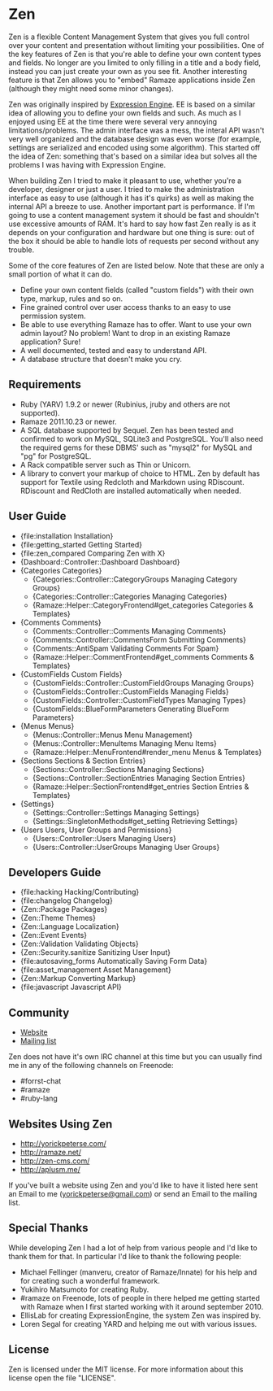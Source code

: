 # Zen

Zen is a flexible Content Management System that gives you full control over
your content and presentation without limiting your possibilities. One of the
key features of Zen is that you're able to define your own content types and
fields. No longer are you limited to only filling in a title and a body field,
instead you can just create your own as you see fit. Another interesting feature
is that Zen allows you to "embed" Ramaze applications inside Zen (although they
might need some minor changes).

Zen was originally inspired by [Expression Engine][ee]. EE is based on a similar
idea of allowing you to define your own fields and such. As much as I enjoyed
using EE at the time there were several very annoying limitations/problems. The
admin interface was a mess, the interal API wasn't very well organized and the
database design was even worse (for example, settings are serialized and encoded
using some algorithm). This started off the idea of Zen: something that's based
on a similar idea but solves all the problems I was having with Expression
Engine.

When building Zen I tried to make it pleasant to use, whether you're a
developer, designer or just a user. I tried to make the administration interface
as easy to use (although it has it's quirks) as well as making the internal API
a breeze to use. Another important part is performance. If I'm going to use a
content management system it should be fast and shouldn't use excessive amounts
of RAM. It's hard to say how fast Zen really is as it depends on your
configuration and hardware but one thing is sure: out of the box it should be
able to handle lots of requests per second without any trouble.

Some of the core features of Zen are listed below. Note that these are only a
small portion of what it can do.

* Define your own content fields (called "custom fields") with their own type,
  markup, rules and so on.
* Fine grained control over user access thanks to an easy to use permission
  system.
* Be able to use everything Ramaze has to offer. Want to use your own admin
  layout? No problem! Want to drop in an existing Ramaze application? Sure!
* A well documented, tested and easy to understand API.
* A database structure that doesn't make you cry.

## Requirements

* Ruby (YARV) 1.9.2 or newer (Rubinius, jruby and others are not supported).
* Ramaze 2011.10.23 or newer.
* A SQL database supported by Sequel. Zen has been tested and confirmed to
  work on MySQL, SQLite3 and PostgreSQL. You'll also need the required gems for
  these DBMS' such as "mysql2" for MySQL and "pg" for PostgreSQL.
* A Rack compatible server such as Thin or Unicorn.
* A library to convert your markup of choice to HTML. Zen by default has support
  for Textile using Redcloth and Markdown using RDiscount. RDiscount and
  RedCloth are installed automatically when needed.

## User Guide

* {file:installation Installation}
* {file:getting_started Getting Started}
* {file:zen_compared Comparing Zen with X}
* {Dashboard::Controller::Dashboard Dashboard}
* {Categories Categories}
  * {Categories::Controller::CategoryGroups Managing Category Groups}
  * {Categories::Controller::Categories Managing Categories}
  * {Ramaze::Helper::CategoryFrontend#get_categories Categories & Templates}
* {Comments Comments}
  * {Comments::Controller::Comments Managing Comments}
  * {Comments::Controller::CommentsForm Submitting Comments}
  * {Comments::AntiSpam Validating Comments For Spam}
  * {Ramaze::Helper::CommentFrontend#get_comments Comments & Templates}
* {CustomFields Custom Fields}
  * {CustomFields::Controller::CustomFieldGroups Managing Groups}
  * {CustomFields::Controller::CustomFields Managing Fields}
  * {CustomFields::Controller::CustomFieldTypes Managing Types}
  * {CustomFields::BlueFormParameters Generating BlueForm Parameters}
* {Menus Menus}
  * {Menus::Controller::Menus Menu Management}
  * {Menus::Controller::MenuItems Managing Menu Items}
  * {Ramaze::Helper::MenuFrontend#render_menu Menus & Templates}
* {Sections Sections & Section Entries}
  * {Sections::Controller::Sections Managing Sections}
  * {Sections::Controller::SectionEntries Managing Section Entries}
  * {Ramaze::Helper::SectionFrontend#get_entries Section Entries & Templates}
* {Settings}
  * {Settings::Controller::Settings Managing Settings}
  * {Settings::SingletonMethods#get_setting Retrieving Settings}
* {Users Users, User Groups and Permissions}
  * {Users::Controller::Users Managing Users}
  * {Users::Controller::UserGroups Managing User Groups}

## Developers Guide

* {file:hacking Hacking/Contributing}
* {file:changelog Changelog}
* {Zen::Package Packages}
* {Zen::Theme Themes}
* {Zen::Language Localization}
* {Zen::Event Events}
* {Zen::Validation Validating Objects}
* {Zen::Security.sanitize Sanitizing User Input}
* {file:autosaving_forms Automatically Saving Form Data}
* {file:asset_management Asset Management}
* {Zen::Markup Converting Markup}
* {file:javascript Javascript API}

## Community

* [Website][zen website]
* [Mailing list][mailing list]

Zen does not have it's own IRC channel at this time but you can usually find me
in any of the following channels on Freenode:

* \#forrst-chat
* \#ramaze
* \#ruby-lang

## Websites Using Zen

* http://yorickpeterse.com/
* http://ramaze.net/
* http://zen-cms.com/
* http://aplusm.me/

If you've built a website using Zen and you'd like to have it listed here sent
an Email to me (yorickpeterse@gmail.com) or send an Email to the mailing list.

## Special Thanks

While developing Zen I had a lot of help from various people and I'd like to
thank them for that. In particular I'd like to thank the following people:

* Michael Fellinger (manveru, creator of Ramaze/Innate) for his help and for
  creating such a wonderful framework.
* Yukihiro Matsumoto for creating Ruby.
* \#ramaze on Freenode, lots of people in there helped me getting started with
  Ramaze when I first started working with it around september 2010.
* EllisLab for creating ExpressionEngine, the system Zen was inspired by.
* Loren Segal for creating YARD and helping me out with various issues.

## License

Zen is licensed under the MIT license. For more information about this license
open the file "LICENSE".

[zen website]: http://zen-cms.com/
[zen documentation]: http://zen-cms.com/userguide/index.html
[mailing list]: https://groups.google.com/forum/#!forum/zen-cms
[ee]: http://expressionengine.com/
